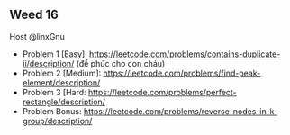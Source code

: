 
## Weed 16
Host @linxGnu

- Problem 1 [Easy]: https://leetcode.com/problems/contains-duplicate-ii/description/ (để phúc cho con cháu)
- Problem 2 [Medium]: https://leetcode.com/problems/find-peak-element/description/
- Problem 3 [Hard: https://leetcode.com/problems/perfect-rectangle/description/
- Problem Bonus: https://leetcode.com/problems/reverse-nodes-in-k-group/description/
